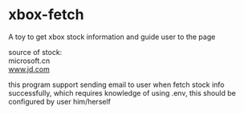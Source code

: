 # xbox-fetch
A toy to get xbox stock information and guide user to the page

source of stock:  
microsoft.cn  
www.jd.com

this program support sending email to user when fetch stock info successfully, which requires knowledge of using .env, this should be configured by user him/herself
